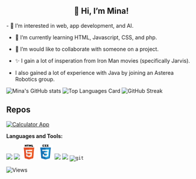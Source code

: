 <h2 align="center">👋 Hi, I’m Mina!</h2>
- 👀 I’m interested in web, app development, and AI.

- 🌱 I’m currently learning HTML, Javascript, CSS, and php.

- 💞️ I’m would like to collaborate with someone on a project.

- ✨ I gain a lot of insperation from Iron Man movies (specifically Jarvis).

- I also gained a lot of experience with Java by joining an Asterea Robotics group.

![Mina's GitHub stats](https://github-readme-stats.vercel.app/api?username=MinaGirgis2000&show_icons=true&theme=radical)
![Top Languages Card](https://github-readme-stats.vercel.app/api/top-langs/?username=MinaGirgis2000&layout=compact)
![GitHub Streak](https://github-readme-streak-stats.herokuapp.com?user=MinaGirgis2000&theme=neon-palenight&hide_border=true)

## Repos

[![Calculator App](https://github-readme-stats.vercel.app/api/pin/?username=MinaGirgis2000&repo=calculator-app&show_owner=true)](https://github.com/MinaGirgis2000/CalculatorApp)

**Languages and Tools:**  

<code><img height="40" src="https://upload.wikimedia.org/wikipedia/en/thumb/3/30/Java_programming_language_logo.svg/1200px-Java_programming_language_logo.svg.png"></code>
<code><img height="40" src="https://raw.githubusercontent.com/shinokada/shinokada/master/assets/javascript.png"></code>
<code><img src="https://raw.githubusercontent.com/devicons/devicon/master/icons/html5/html5-original-wordmark.svg" alt="html5" width="40" height="40"/></code>
<code><img src="https://raw.githubusercontent.com/devicons/devicon/master/icons/css3/css3-original-wordmark.svg" alt="css3" width="40" height="40"/></code>
<code><img height="40" src="https://raw.githubusercontent.com/shinokada/shinokada/master/assets/php.png"></code>
<code><img height="40" src="https://cdn.freebiesupply.com/logos/large/2x/visual-studio-code-logo-png-transparent.png"></code>
<code><img src="https://www.vectorlogo.zone/logos/git-scm/git-scm-icon.svg" alt="git" width="40" height="40"/></code>

![Views](https://komarev.com/ghpvc/?username=MinaGirgis2000)
